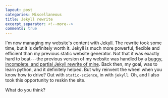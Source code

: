 ```yaml
---
layout: post
categories: Miscellaneous
title: Jekyll rewrite
excerpt_separator: <!--more-->
comments: true
---
```


I'm now managing my website's content with [Jekyll](https://jekyllrb.com).
The rewrite took some time, but it is definitely worth it.
Jekyll is much more powerful, flexible and efficient than my previous static website generator.
Not that it was exactly hard to beat---the previous version of my website was handled by a [buggy, incomplete, and partial Jekyll rewrite of mine](https://github.com/jg-you/science-static).
Back then, my goal, was to learn python, and it definitely helped. But why reinvent the wheel when you know how to drive? Out with `static-science`, ìn with `jekyll`.
Oh, and I also took this opportunity to reskin the site.
<!--more-->

What do you think?


